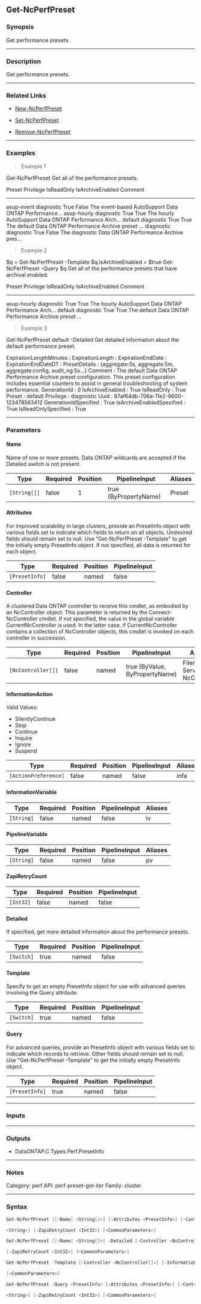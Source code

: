 Get-NcPerfPreset
----------------

### Synopsis
Get performance presets.

---

### Description

Get performance presets.

---

### Related Links
* [New-NcPerfPreset](New-NcPerfPreset)

* [Set-NcPerfPreset](Set-NcPerfPreset)

* [Remove-NcPerfPreset](Remove-NcPerfPreset)

---

### Examples
> Example 1

Get-NcPerfPreset
Get all of the performance presets.

Preset               Privilege     IsReadOnly   IsArchiveEnabled  Comment
------               ---------     ----------   ----------------  -------
asup-event           diagnostic       True           False        The event-based AutoSupport Data ONTAP Performance...
asup-hourly          diagnostic       True            True        The hourly AutoSupport Data ONTAP Performance Arch...
default              diagnostic       True            True        The default Data ONTAP Performance Archive preset ...
diagnostic           diagnostic       True           False        The diagnostic Data ONTAP Performance Archive pres...

> Example 2

$q = Get-NcPerfPreset -Template
$q.IsArchiveEnabled = $true
Get-NcPerfPreset -Query $q
Get all of the performance presets that have archival enabled.

Preset               Privilege     IsReadOnly   IsArchiveEnabled  Comment
------               ---------     ----------   ----------------  -------
asup-hourly          diagnostic       True            True        The hourly AutoSupport Data ONTAP Performance Arch...
default              diagnostic       True            True        The default Data ONTAP Performance Archive preset ...

> Example 3

Get-NcPerfPreset default -Detailed
Get detailed information about the default performance preset.

ExpirationLengthMinutes   :
ExpirationLength          :
ExpirationEndDate         :
ExpirationEndDateDT       :
PresetDetails             : {aggregate:5s, aggregate:5m, aggregate:config, audit_ng:5s...}
Comment                   : The default Data ONTAP Performance Archive preset configuration. This preset configuration
                            includes essential counters to assist in general troubleshooting of system performance.
GenerationId              : 0
IsArchiveEnabled          : True
IsReadOnly                : True
Preset                    : default
Privilege                 : diagnostic
Uuid                      : 87af64db-706a-11e2-9600-123478563412
GenerationIdSpecified     : True
IsArchiveEnabledSpecified : True
IsReadOnlySpecified       : True

---

### Parameters
#### **Name**
Name of one or more presets.  Data ONTAP wildcards are accepted if the Detailed switch is not present.

|Type        |Required|Position|PipelineInput        |Aliases|
|------------|--------|--------|---------------------|-------|
|`[String[]]`|false   |1       |true (ByPropertyName)|Preset |

#### **Attributes**
For improved scalability in large clusters, provide an PresetInfo object with various fields set to indicate which fields to return on all objects.  Undesired fields should remain set to null.  Use "Get-NcPerfPreset -Template" to get the initially empty PresetInfo object.  If not specified, all data is returned for each object.

|Type          |Required|Position|PipelineInput|
|--------------|--------|--------|-------------|
|`[PresetInfo]`|false   |named   |false        |

#### **Controller**
A clustered Data ONTAP controller to receive this cmdlet, as embodied by an NcController object.  This parameter is returned by the Connect-NcController cmdlet.  If not specified, the value in the global variable CurrentNcController is used.  In the latter case, if CurrentNcController contains a collection of NcController objects, this cmdlet is invoked on each controller in succession.

|Type              |Required|Position|PipelineInput                 |Aliases                          |
|------------------|--------|--------|------------------------------|---------------------------------|
|`[NcController[]]`|false   |named   |true (ByValue, ByPropertyName)|Filer<br/>Server<br/>NcController|

#### **InformationAction**

Valid Values:

* SilentlyContinue
* Stop
* Continue
* Inquire
* Ignore
* Suspend

|Type                |Required|Position|PipelineInput|Aliases|
|--------------------|--------|--------|-------------|-------|
|`[ActionPreference]`|false   |named   |false        |infa   |

#### **InformationVariable**

|Type      |Required|Position|PipelineInput|Aliases|
|----------|--------|--------|-------------|-------|
|`[String]`|false   |named   |false        |iv     |

#### **PipelineVariable**

|Type      |Required|Position|PipelineInput|Aliases|
|----------|--------|--------|-------------|-------|
|`[String]`|false   |named   |false        |pv     |

#### **ZapiRetryCount**

|Type     |Required|Position|PipelineInput|
|---------|--------|--------|-------------|
|`[Int32]`|false   |named   |false        |

#### **Detailed**
If specified, get more detailed information about the performance presets.

|Type      |Required|Position|PipelineInput|
|----------|--------|--------|-------------|
|`[Switch]`|true    |named   |false        |

#### **Template**
Specify to get an empty PresetInfo object for use with advanced queries involving the Query attribute.

|Type      |Required|Position|PipelineInput|
|----------|--------|--------|-------------|
|`[Switch]`|true    |named   |false        |

#### **Query**
For advanced queries, provide an PresetInfo object with various fields set to indicate which records to retrieve.  Other fields should remain set to null.  Use "Get-NcPerfPreset -Template" to get the initially empty PresetInfo object.

|Type          |Required|Position|PipelineInput|
|--------------|--------|--------|-------------|
|`[PresetInfo]`|true    |named   |false        |

---

### Inputs

---

### Outputs
* DataONTAP.C.Types.Perf.PresetInfo

---

### Notes
Category: perf
API: perf-preset-get-iter
Family: cluster

---

### Syntax
```PowerShell
Get-NcPerfPreset [[-Name] <String[]>] [-Attributes <PresetInfo>] [-Controller <NcController[]>] [-InformationAction <ActionPreference>] [-InformationVariable <String>] [-PipelineVariable 
```
```PowerShell
<String>] [-ZapiRetryCount <Int32>] [<CommonParameters>]
```
```PowerShell
Get-NcPerfPreset [[-Name] <String[]>] -Detailed [-Controller <NcController[]>] [-InformationAction <ActionPreference>] [-InformationVariable <String>] [-PipelineVariable <String>] 
```
```PowerShell
[-ZapiRetryCount <Int32>] [<CommonParameters>]
```
```PowerShell
Get-NcPerfPreset -Template [-Controller <NcController[]>] [-InformationAction <ActionPreference>] [-InformationVariable <String>] [-PipelineVariable <String>] [-ZapiRetryCount <Int32>] 
```
```PowerShell
[<CommonParameters>]
```
```PowerShell
Get-NcPerfPreset -Query <PresetInfo> [-Attributes <PresetInfo>] [-Controller <NcController[]>] [-InformationAction <ActionPreference>] [-InformationVariable <String>] [-PipelineVariable 
```
```PowerShell
<String>] [-ZapiRetryCount <Int32>] [<CommonParameters>]
```
